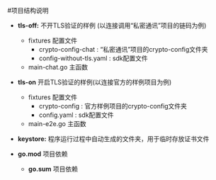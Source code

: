 #项目结构说明

- **tls-off:** 不开TLS验证的样例 (以连接调用“私密通讯”项目的链码为例)
  - fixtures 配置文件
    -  crypto-config-chat : “私密通讯”项目的crypto-config文件夹
    -  config-without-tls.yaml : sdk配置文件
  - main-chat.go 主函数
  
- **tls-on** 开启TLS验证的样例(以连接官方的样例项目为例)
  - fixtures 配置文件
    -  crypto-config : 官方样例项目的crypto-config文件夹
    -  config.yaml : sdk配置文件
  - main-e2e.go 主函数
  
- **keystore:** 程序运行过程中自动生成的文件夹，用于临时存放证书文件

- **go.mod** 项目依赖
  - **go.sum** 项目依赖